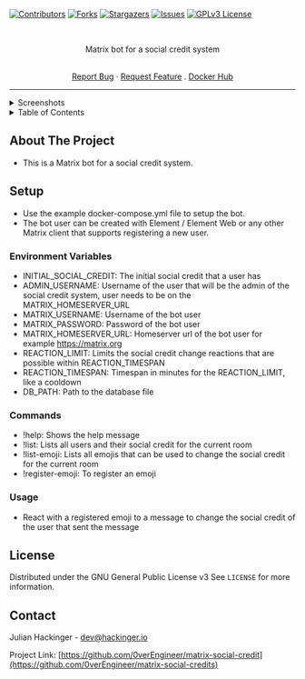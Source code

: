 <div id="top"></div>


<!-- PROJECT SHIELDS -->
[![Contributors][contributors-shield]][contributors-url]
[![Forks][forks-shield]][forks-url]
[![Stargazers][stars-shield]][stars-url]
[![Issues][issues-shield]][issues-url]
[![GPLv3 License][license-shield]][license-url]


<!-- PROJECT LOGO -->
<br />
<div align="center">

<!-- description -->
Matrix bot for a social credit system
<!-- description end -->

  <p align="center">
    <br />
    <a href="https://github.com/0verEngineer/matrix-social-credits/issues">Report Bug</a>
    ·
    <a href="https://github.com/0verEngineer/matrix-social-credits/issues">Request Feature</a>
    .
    <a href="https://hub.docker.com/r/0verengineer/matrix-social-credits">Docker Hub</a>
  </p>
</div>


---
<details>
    <summary>Screenshots</summary>
</details>


<!-- TABLE OF CONTENTS -->
<details>
  <summary>Table of Contents</summary>
  <ol>
    <li>
      <a href="#about-the-project">About The Project</a>
    </li>
    <li>
      <a href="#setup">Setup</a>
    </li>
    <li><a href="#license">License</a></li>
    <li><a href="#contact">Contact</a></li>
  </ol>
</details>


<!-- ABOUT THE PROJECT -->
## About The Project

- This is a Matrix bot for a social credit system.


<!-- SETUP -->
## Setup
- Use the example docker-compose.yml file to setup the bot.
- The bot user can be created with Element / Element Web or any other Matrix client that supports registering a new user.

### Environment Variables
- INITIAL_SOCIAL_CREDIT: The initial social credit that a user has 
- ADMIN_USERNAME: Username of the user that will be the admin of the social credit system, user needs to be on the MATRIX_HOMESERVER_URL
- MATRIX_USERNAME: Username of the bot user
- MATRIX_PASSWORD: Password of the bot user
- MATRIX_HOMESERVER_URL: Homeserver url of the bot user for example https://matrix.org
- REACTION_LIMIT: Limits the social credit change reactions that are possible within REACTION_TIMESPAN
- REACTION_TIMESPAN: Timespan in minutes for the REACTION_LIMIT, like a cooldown
- DB_PATH: Path to the database file

### Commands
- !help: Shows the help message
- !list: Lists all users and their social credit for the current room
- !list-emoji: Lists all emojis that can be used to change the social credit for the current room
- !register-emoji: To register an emoji

### Usage
- React with a registered emoji to a message to change the social credit of the user that sent the message

<!-- LICENSE -->
## License

Distributed under the GNU General Public License v3 See `LICENSE` for more information.



<!-- CONTACT -->
## Contact

Julian Hackinger - dev@hackinger.io

Project Link: [https://github.com/0verEngineer/matrix-social-credit](https://github.com/0verEngineer/matrix-social-credits)



<!-- MARKDOWN LINKS & IMAGES -->
[contributors-shield]: https://img.shields.io/github/contributors/0verEngineer/matrix-social-credits.svg?style=for-the-badge
[contributors-url]: https://github.com/0verEngineer/matrix-social-credits/graphs/contributors
[forks-shield]: https://img.shields.io/github/forks/0verEngineer/matrix-social-credits.svg?style=for-the-badge
[forks-url]: https://github.com/0verEngineer/matrix-social-credits/network/members
[stars-shield]: https://img.shields.io/github/stars/0verEngineer/matrix-social-credits.svg?style=for-the-badge
[stars-url]: https://github.com/0verEngineer/matrix-social-credits/stargazers
[issues-shield]: https://img.shields.io/github/issues/0verEngineer/matrix-social-credits.svg?style=for-the-badge
[issues-url]: https://github.com/0verEngineer/matrix-social-credits/issues
[license-shield]: https://img.shields.io/github/license/0verEngineer/matrix-social-credits.svg?style=for-the-badge
[license-url]: https://github.com/0verEngineer/matrix-social-credits/blob/master/LICENSE.txt

